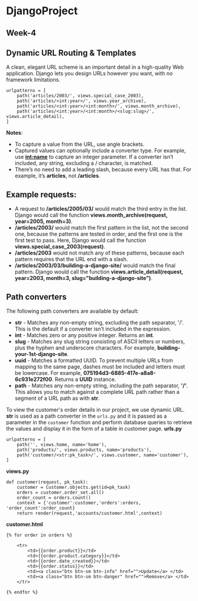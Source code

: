 # DjangoProject
## Week-4

## Dynamic URL Routing & Templates
A clean, elegant URL scheme is an important detail in a high-quality Web application. Django lets you design URLs however you want, with no framework limitations.
```
urlpatterns = [
    path('articles/2003/', views.special_case_2003),
    path('articles/<int:year>/', views.year_archive),
    path('articles/<int:year>/<int:month>/', views.month_archive),
    path('articles/<int:year>/<int:month>/<slug:slug>/', views.article_detail),
]
```
**Notes**:

* To capture a value from the URL, use angle brackets.
* Captured values can optionally include a converter type. For example, use **<int:name>** to capture an integer parameter. If a converter isn’t included, any string, excluding a / character, is matched.
* There’s no need to add a leading slash, because every URL has that. For example, it’s **articles**, not **/articles**.

## Example requests:

* A request to **/articles/2005/03/** would match the third entry in the list. Django would call the function **views.month_archive(request, year=2005, month=3)**.
* **/articles/2003/** would match the first pattern in the list, not the second one, because the patterns are tested in order, and the first one is the first test to pass. Here, Django would call the function **views.special_case_2003(request)**.
* **/articles/2003** would not match any of these patterns, because each pattern requires that the URL end with a slash.
* **/articles/2003/03/building-a-django-site/** would match the final pattern. Django would call the function **views.article_detail(request, year=2003, month=3, slug="building-a-django-site")**.

## Path converters
The following path converters are available by default:

* **str** - Matches any non-empty string, excluding the path separator, '/'. This is the default if a converter isn’t included in the expression.
* **int** - Matches zero or any positive integer. Returns an **int**.
* **slug** - Matches any slug string consisting of ASCII letters or numbers, plus the hyphen and underscore characters. For example, **building-your-1st-django-site**.
* **uuid** - Matches a formatted UUID. To prevent multiple URLs from mapping to the same page, dashes must be included and letters must be lowercase. For example, **075194d3-6885-417e-a8a8-6c931e272f00**. Returns a **UUID** instance.
* **path** - Matches any non-empty string, including the path separator, **'/'**. This allows you to match against a complete URL path rather than a segment of a URL path as with **str**.

To view the customer's order details in our project, we use dynamic URL. **str** is used as a path converter in the `urls.py` and it is passed as a parameter in the `customer` function and perform database queries to retrieve the values and display it in the form of a table in customer page.
**urls.py**
```
urlpatterns = [
    path('', views.home, name='home'),
    path('products/', views.products, name='products'),
    path('customer/<str:pk_task>/', views.customer, name='customer'),
]
```
**views.py**
```
def customer(request, pk_task):
	customer = Customer.objects.get(id=pk_task)
	orders = customer.order_set.all()
	order_count = orders.count()
	context = {'customer':customer,'orders':orders, 'order_count':order_count}
	return render(request,'accounts/customer.html',context)
```
**customer.html**
```
{% for order in orders %}

	<tr>
		<td>{{order.product}}</td>
		<td>{{order.product.category}}</td>
		<td>{{order.date_created}}</td>
		<td>{{order.status}}</td>
		<td><a class="btn btn-sm btn-info" href="">Update</a> </td>
		<td><a class="btn btn-sm btn-danger" href="">Remove</a> </td>
	</tr>
				
{% endfor %}
```
